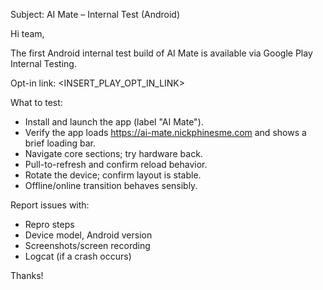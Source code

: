 Subject: AI Mate – Internal Test (Android)

Hi team,

The first Android internal test build of AI Mate is available via Google Play Internal Testing.

Opt-in link:
<INSERT_PLAY_OPT_IN_LINK>

What to test:
- Install and launch the app (label "AI Mate").
- Verify the app loads https://ai-mate.nickphinesme.com and shows a brief loading bar.
- Navigate core sections; try hardware back.
- Pull-to-refresh and confirm reload behavior.
- Rotate the device; confirm layout is stable.
- Offline/online transition behaves sensibly.

Report issues with:
- Repro steps
- Device model, Android version
- Screenshots/screen recording
- Logcat (if a crash occurs)

Thanks!
